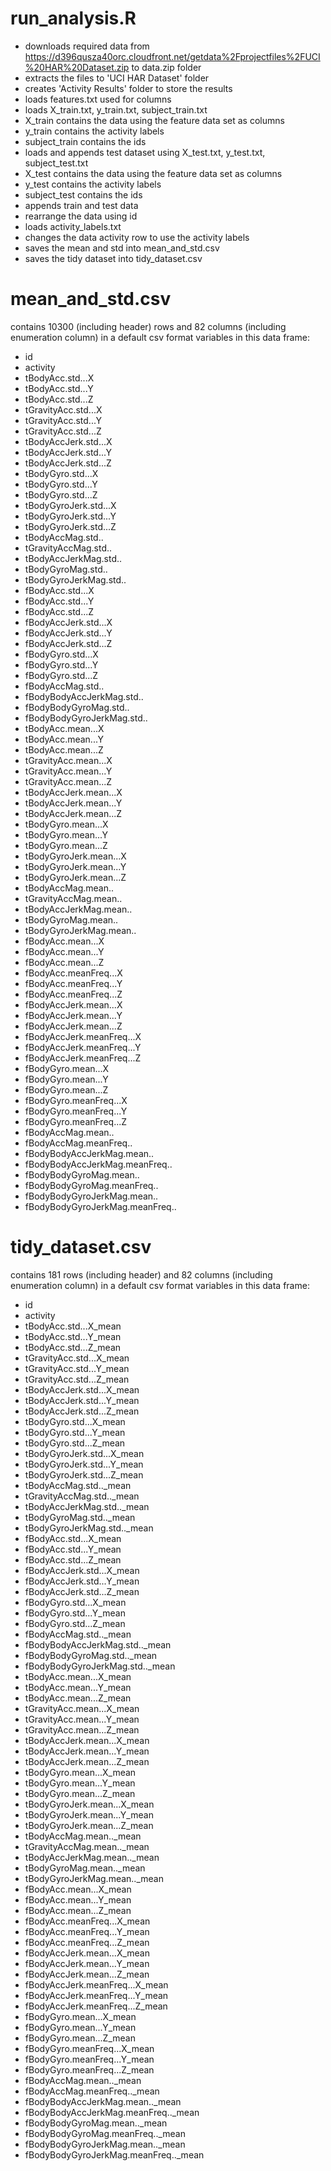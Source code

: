 # run_analysis.R
- downloads required data from https://d396qusza40orc.cloudfront.net/getdata%2Fprojectfiles%2FUCI%20HAR%20Dataset.zip to data.zip folder
- extracts the files to 'UCI HAR Dataset' folder
- creates 'Activity Results' folder to store the results
- loads features.txt used for columns
- loads X_train.txt, y_train.txt, subject_train.txt
- X_train contains the data using the feature data set as columns
- y_train contains the activity labels
- subject_train contains the ids
- loads and appends test dataset using X_test.txt, y_test.txt, subject_test.txt
- X_test contains the data using the feature data set as columns
- y_test contains the activity labels
- subject_test contains the ids
- appends train and test data
- rearrange the data using id
- loads activity_labels.txt
- changes the data activity row to use the activity labels
- saves the mean and std into mean_and_std.csv
- saves the tidy dataset into tidy_dataset.csv

# mean_and_std.csv
contains 10300 (including header) rows and 82 columns (including enumeration column) in a default csv format
variables in this data frame:
- id
- activity
- tBodyAcc.std...X
- tBodyAcc.std...Y
- tBodyAcc.std...Z
- tGravityAcc.std...X
- tGravityAcc.std...Y
- tGravityAcc.std...Z
- tBodyAccJerk.std...X
- tBodyAccJerk.std...Y
- tBodyAccJerk.std...Z
- tBodyGyro.std...X
- tBodyGyro.std...Y
- tBodyGyro.std...Z
- tBodyGyroJerk.std...X
- tBodyGyroJerk.std...Y
- tBodyGyroJerk.std...Z
- tBodyAccMag.std..
- tGravityAccMag.std..
- tBodyAccJerkMag.std..
- tBodyGyroMag.std..
- tBodyGyroJerkMag.std..
- fBodyAcc.std...X
- fBodyAcc.std...Y
- fBodyAcc.std...Z
- fBodyAccJerk.std...X
- fBodyAccJerk.std...Y
- fBodyAccJerk.std...Z
- fBodyGyro.std...X
- fBodyGyro.std...Y
- fBodyGyro.std...Z
- fBodyAccMag.std..
- fBodyBodyAccJerkMag.std..
- fBodyBodyGyroMag.std..
- fBodyBodyGyroJerkMag.std..
- tBodyAcc.mean...X
- tBodyAcc.mean...Y
- tBodyAcc.mean...Z
- tGravityAcc.mean...X
- tGravityAcc.mean...Y
- tGravityAcc.mean...Z
- tBodyAccJerk.mean...X
- tBodyAccJerk.mean...Y
- tBodyAccJerk.mean...Z
- tBodyGyro.mean...X
- tBodyGyro.mean...Y
- tBodyGyro.mean...Z
- tBodyGyroJerk.mean...X
- tBodyGyroJerk.mean...Y
- tBodyGyroJerk.mean...Z
- tBodyAccMag.mean..
- tGravityAccMag.mean..
- tBodyAccJerkMag.mean..
- tBodyGyroMag.mean..
- tBodyGyroJerkMag.mean..
- fBodyAcc.mean...X
- fBodyAcc.mean...Y
- fBodyAcc.mean...Z
- fBodyAcc.meanFreq...X
- fBodyAcc.meanFreq...Y
- fBodyAcc.meanFreq...Z
- fBodyAccJerk.mean...X
- fBodyAccJerk.mean...Y
- fBodyAccJerk.mean...Z
- fBodyAccJerk.meanFreq...X
- fBodyAccJerk.meanFreq...Y
- fBodyAccJerk.meanFreq...Z
- fBodyGyro.mean...X
- fBodyGyro.mean...Y
- fBodyGyro.mean...Z
- fBodyGyro.meanFreq...X
- fBodyGyro.meanFreq...Y
- fBodyGyro.meanFreq...Z
- fBodyAccMag.mean..
- fBodyAccMag.meanFreq..
- fBodyBodyAccJerkMag.mean..
- fBodyBodyAccJerkMag.meanFreq..
- fBodyBodyGyroMag.mean..
- fBodyBodyGyroMag.meanFreq..
- fBodyBodyGyroJerkMag.mean..
- fBodyBodyGyroJerkMag.meanFreq..

# tidy_dataset.csv
contains 181 rows (including header) and 82 columns (including enumeration column) in a default csv format
variables in this data frame:
- id
- activity
- tBodyAcc.std...X_mean
- tBodyAcc.std...Y_mean
- tBodyAcc.std...Z_mean
- tGravityAcc.std...X_mean
- tGravityAcc.std...Y_mean
- tGravityAcc.std...Z_mean
- tBodyAccJerk.std...X_mean
- tBodyAccJerk.std...Y_mean
- tBodyAccJerk.std...Z_mean
- tBodyGyro.std...X_mean
- tBodyGyro.std...Y_mean
- tBodyGyro.std...Z_mean
- tBodyGyroJerk.std...X_mean
- tBodyGyroJerk.std...Y_mean
- tBodyGyroJerk.std...Z_mean
- tBodyAccMag.std.._mean
- tGravityAccMag.std.._mean
- tBodyAccJerkMag.std.._mean
- tBodyGyroMag.std.._mean
- tBodyGyroJerkMag.std.._mean
- fBodyAcc.std...X_mean
- fBodyAcc.std...Y_mean
- fBodyAcc.std...Z_mean
- fBodyAccJerk.std...X_mean
- fBodyAccJerk.std...Y_mean
- fBodyAccJerk.std...Z_mean
- fBodyGyro.std...X_mean
- fBodyGyro.std...Y_mean
- fBodyGyro.std...Z_mean
- fBodyAccMag.std.._mean
- fBodyBodyAccJerkMag.std.._mean
- fBodyBodyGyroMag.std.._mean
- fBodyBodyGyroJerkMag.std.._mean
- tBodyAcc.mean...X_mean
- tBodyAcc.mean...Y_mean
- tBodyAcc.mean...Z_mean
- tGravityAcc.mean...X_mean
- tGravityAcc.mean...Y_mean
- tGravityAcc.mean...Z_mean
- tBodyAccJerk.mean...X_mean
- tBodyAccJerk.mean...Y_mean
- tBodyAccJerk.mean...Z_mean
- tBodyGyro.mean...X_mean
- tBodyGyro.mean...Y_mean
- tBodyGyro.mean...Z_mean
- tBodyGyroJerk.mean...X_mean
- tBodyGyroJerk.mean...Y_mean
- tBodyGyroJerk.mean...Z_mean
- tBodyAccMag.mean.._mean
- tGravityAccMag.mean.._mean
- tBodyAccJerkMag.mean.._mean
- tBodyGyroMag.mean.._mean
- tBodyGyroJerkMag.mean.._mean
- fBodyAcc.mean...X_mean
- fBodyAcc.mean...Y_mean
- fBodyAcc.mean...Z_mean
- fBodyAcc.meanFreq...X_mean
- fBodyAcc.meanFreq...Y_mean
- fBodyAcc.meanFreq...Z_mean
- fBodyAccJerk.mean...X_mean
- fBodyAccJerk.mean...Y_mean
- fBodyAccJerk.mean...Z_mean
- fBodyAccJerk.meanFreq...X_mean
- fBodyAccJerk.meanFreq...Y_mean
- fBodyAccJerk.meanFreq...Z_mean
- fBodyGyro.mean...X_mean
- fBodyGyro.mean...Y_mean
- fBodyGyro.mean...Z_mean
- fBodyGyro.meanFreq...X_mean
- fBodyGyro.meanFreq...Y_mean
- fBodyGyro.meanFreq...Z_mean
- fBodyAccMag.mean.._mean
- fBodyAccMag.meanFreq.._mean
- fBodyBodyAccJerkMag.mean.._mean
- fBodyBodyAccJerkMag.meanFreq.._mean
- fBodyBodyGyroMag.mean.._mean
- fBodyBodyGyroMag.meanFreq.._mean
- fBodyBodyGyroJerkMag.mean.._mean
- fBodyBodyGyroJerkMag.meanFreq.._mean

